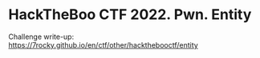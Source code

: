 # HackTheBoo CTF 2022. Pwn. Entity

Challenge write-up: https://7rocky.github.io/en/ctf/other/hackthebooctf/entity
